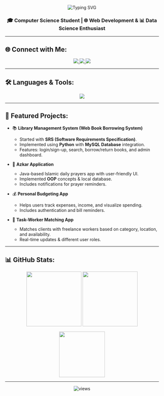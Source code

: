 <!-- Typing effect -->
<p align="center">
  <img src="https://readme-typing-svg.herokuapp.com?size=28&color=8A2BE2&center=true&vCenter=true&width=600&lines=Hi+👋,+I'm+Menna+AbdElGawad" alt="Typing SVG" />
</p>

<h3 align="center">🎓 Computer Science Student | 🌐 Web Development & 📊 Data Science Enthusiast</h3>

---

## 🌐 Connect with Me:
<p align="center">
  <a href="https://www.linkedin.com/in/menna-abdelgawad">
    <img src="https://img.shields.io/badge/-LinkedIn-0077B5?style=flat-square&logo=Linkedin&logoColor=white"/>
  </a>
  <a href="https://github.com/Menna-AbdElGawad">
    <img src="https://img.shields.io/badge/-GitHub-181717?style=flat-square&logo=github&logoColor=white"/>
  </a>
  <a href="mailto:mennaabdelgawaad26@gmail.com">
    <img src="https://img.shields.io/badge/-Gmail-D14836?style=flat-square&logo=gmail&logoColor=white"/>
  </a>
</p>

---

## 🛠️ Languages & Tools:
<p align="center">
  <img src="https://skillicons.dev/icons?i=python,java,cpp,js,html,css,mysql,postgres,git,github,vscode&perline=6" />
</p>

---

## 🚀 Featured Projects:
- 📚 **Library Management System (Web Book Borrowing System)**  
   * Started with **SRS (Software Requirements Specification)**.  
   * Implemented using **Python** with **MySQL Database** integration.  
   * Features: login/sign-up, search, borrow/return books, and admin dashboard.  

- 📱 **Azkar Application**  
   * Java-based Islamic daily prayers app with user-friendly UI.  
   * Implemented **OOP** concepts & local database.  
   * Includes notifications for prayer reminders.  

- 💰 **Personal Budgeting App**  
   * Helps users track expenses, income, and visualize spending.  
   * Includes authentication and bill reminders.  

- 🤝 **Task-Worker Matching App**  
   * Matches clients with freelance workers based on category, location, and availability.  
   * Real-time updates & different user roles.  

---

## 📊 GitHub Stats:
<p align="center">
  <img src="https://github-readme-stats.vercel.app/api?username=Menna-AbdElGawad&show_icons=true&theme=radical" height="180"/>
  <img src="https://github-readme-streak-stats.herokuapp.com/?user=Menna-AbdElGawad&theme=radical" height="180"/>
</p>

<p align="center">
  <img src="https://github-readme-stats.vercel.app/api/top-langs/?username=Menna-AbdElGawad&layout=compact&theme=radical" height="150"/>
</p>

---

<p align="center">
  <img src="https://komarev.com/ghpvc/?username=Menna-AbdElGawad&label=Profile%20Views&color=blueviolet&style=flat" alt="views"/>
</p>
